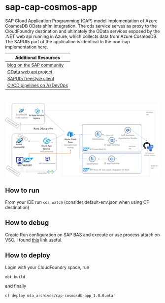 # sap-cap-cosmos-app
SAP Cloud Application Programming (CAP) model implementation of Azure CosmosDB OData shim integration. The cds service serves as proxy to the CloudFoundry destination and ultimately the OData services exposed by the .NET web api running in Azure, which collects data from Azure CosmosDB. The SAPUI5 part of the application is identical to the non-cap implementation [here](https://github.com/MartinPankraz/SAPUI5-CosmosDB-umbrella).

Additional Resources |
--- |
[blog on the SAP community](https://blogs.sap.com/2021/06/11/sap-where-can-i-get-toilet-paper-an-implementation-of-the-geodes-pattern-with-s4-btp-and-azure-cosmosdb/) |
[OData web api project](https://github.com/MartinPankraz/AzCosmosDB-OData-Shim) |
[SAPUI5 freestyle client](https://github.com/MartinPankraz/SAPUI5-CosmosDB-umbrella) |
[CI/CD pipelines on AzDevOps](https://dev.azure.com/mapankra/CosmosDB%20OData%20SAP%20umbrella) |
<br>

![architecture](img/geode-pattern.png)

## How to run
From your IDE run `cds watch` (consider default-env.json when using CF destination)

## How to debug
Create Run configuration on SAP BAS and execute or use process attach on VSC. I found [this](https://developers.sap.com/tutorials/appstudio-cap-app.html#61399eba-7ffb-4764-b8bd-4e6036c18e19) link useful.

## How to deploy
Login with your CloudFoundry space, run
```
mbt build
```
and finally
```
cf deploy mta_archives/cap-cosmosdb-app_1.0.0.mtar
```
